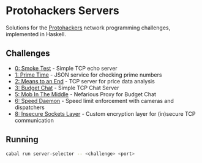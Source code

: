 # Protohackers Servers

Solutions for the [Protohackers](https://protohackers.com) network programming
challenges, implemented in Haskell.

## Challenges

- [0: Smoke Test](./src/SmokeTest.hs) - Simple TCP echo server
- [1: Prime Time](./src/PrimeTime.hs) - JSON service for checking prime numbers
- [2: Means to an End](./src/MeansToAnEnd.hs) - TCP server for price data analysis
- [3: Budget Chat](./src/BudgetChat.hs) - Simple TCP Chat Server
- [5: Mob In The Middle](./src/MobInTheMiddle.hs) - Nefarious Proxy for Budget Chat
- [6: Speed Daemon](./src/SpeedDaemon.hs) - Speed limit enforcement with cameras and dispatchers
- [8: Insecure Sockets Layer](./src/InsecureSocketsLayer.hs) - Custom encryption layer for (in)secure TCP communication

## Running

```bash
cabal run server-selector -- <challenge> <port>
```
